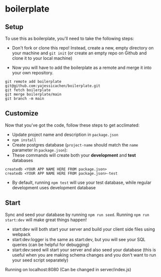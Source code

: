 # boilerplate

## Setup

To use this as boilerplate, you'll need to take the following steps:

- Don't fork or clone this repo! Instead, create a new, empty
  directory on your machine and `git init` (or create an empty repo on
  Github and clone it to your local machine)

- Now you will have to add the boilerplate as a remote and merge it into your own repository.

```
git remote add boilerplate git@github.com:yajessicachen/boilerplate.git
git fetch boilerplate
git merge boilerplate/main
git branch -m main
```

## Customize

Now that you've got the code, follow these steps to get acclimated:

- Update project name and description in `package.json`
- `npm install`
- Create postgres database (`project-name` should match the `name`
  parameter in `package.json`):
- These commands will create both your **development** and **test** databases

```
createdb <YOUR APP NAME HERE FROM package.json>
createdb <YOUR APP NAME HERE FROM package.json>-test
```

- By default, running `npm test` will use your test database, while
  regular development uses development database

## Start

Sync and seed your database by running `npm run seed`. Running `npm run start:dev` will make great things happen!

- start:dev will both start your server and build your client side files using webpack
- start:dev:logger is the same as start:dev, but you will see your SQL queries (can be helpful for debugging)
- start:dev:seed will start your server and also seed your database (this is useful when you are making schema changes and you don't want to run your seed script separately)

Running on localhost:8080 (Can be changed in server/index.js)
